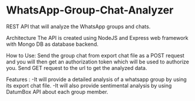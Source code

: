 # WhatsApp-Group-Chat-Analyzer
REST API that will analyze the WhatsApp groups and chats.

Architecture
The API is created using NodeJS and Express web framework with Mongo DB as database backend.

How to Use:
Send the group chat from export chat file as a POST request and you will then get an authorization token which will be used to authorize
you. Send GET request to the url to get the analyzed data.

Features : 
-It will provide a detailed analysis of a whatsapp group by using its export chat file.
-It will also provide sentimental analysis by using DatumBox API about each group member.
